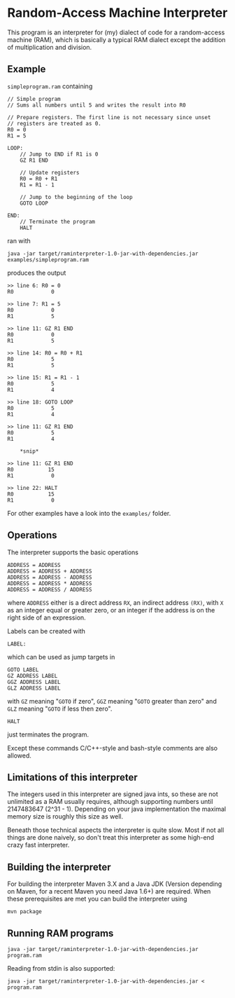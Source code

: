 # Random-Access Machine Interpreter

This program is an interpreter for (my) dialect of code for a random-access machine (RAM), which is basically a typical RAM dialect except the addition of multiplication and division.

## Example

`simpleprogram.ram` containing

	// Simple program
	// Sums all numbers until 5 and writes the result into R0
	 
	// Prepare registers. The first line is not necessary since unset
	// registers are treated as 0.
	R0 = 0
	R1 = 5

	LOOP:
		// Jump to END if R1 is 0
		GZ R1 END

		// Update registers
		R0 = R0 + R1
		R1 = R1 - 1
		
		// Jump to the beginning of the loop
		GOTO LOOP 

	END:
		// Terminate the program
		HALT

ran with

	java -jar target/raminterpreter-1.0-jar-with-dependencies.jar examples/simpleprogram.ram

produces the output

	>> line 6: R0 = 0
	R0            0

	>> line 7: R1 = 5
	R0            0
	R1            5

	>> line 11: GZ R1 END
	R0            0
	R1            5

	>> line 14: R0 = R0 + R1
	R0            5
	R1            5

	>> line 15: R1 = R1 - 1
	R0            5
	R1            4

	>> line 18: GOTO LOOP
	R0            5
	R1            4

	>> line 11: GZ R1 END
	R0            5
	R1            4

		*snip*

	>> line 11: GZ R1 END
	R0           15
	R1            0

	>> line 22: HALT
	R0           15
	R1            0

For other examples have a look into the `examples/` folder.

## Operations

The interpreter supports the basic operations

	ADDRESS = ADDRESS
	ADDRESS = ADDRESS + ADDRESS
	ADDRESS = ADDRESS - ADDRESS
	ADDRESS = ADDRESS * ADDRESS
	ADDRESS = ADDRESS / ADDRESS

where `ADDRESS` either is a direct address `RX`, an indirect address `(RX)`, with `X` as an integer equal or greater zero, or an integer if the address is on the right side of an expression.

Labels can be created with 

	LABEL:

which can be used as jump targets in

	GOTO LABEL
	GZ ADDRESS LABEL
	GGZ ADDRESS LABEL
	GLZ ADDRESS LABEL

with `GZ` meaning "`GOTO` if zero", `GGZ` meaning "`GOTO` greater than zero" and `GLZ` meaning "`GOTO` if less then zero". 

	HALT

just terminates the program.

Except these commands C/C++-style and bash-style comments are also allowed.


## Limitations of this interpreter

The integers used in this interpreter are signed java ints, so these are not unlimited as a RAM usually requires, although supporting numbers until 2147483647 (2^31 - 1). Depending on your java implementation the maximal memory size is roughly this size as well.

Beneath those technical aspects the interpreter is quite slow. Most if not all things are done naively, so don't treat this interpreter as some high-end crazy fast interpreter.

## Building the interpreter

For building the interpreter Maven 3.X and a Java JDK (Version depending on Maven, for a recent Maven you need Java 1.6+) are required. When these prerequisites are met you can build the interpreter using

	mvn package

## Running RAM programs

	java -jar target/raminterpreter-1.0-jar-with-dependencies.jar program.ram

Reading from stdin is also supported:

	java -jar target/raminterpreter-1.0-jar-with-dependencies.jar < program.ram

